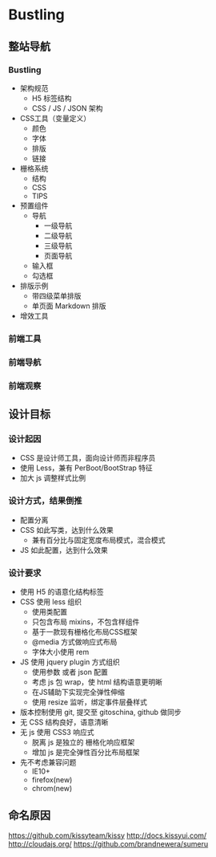 # Bustling

## 整站导航

### Bustling

* 架构规范
    * H5 标签结构
    * CSS / JS / JSON 架构
* CSS工具（变量定义）
    * 颜色
    * 字体
    * 排版
    * 链接
* 栅格系统
    * 结构
    * CSS
    * TIPS
* 预置组件
    * 导航
        * 一级导航
        * 二级导航
        * 三级导航
        * 页面导航
    * 输入框
    * 勾选框
* 排版示例
    * 带四级菜单排版
    * 单页面 Markdown 排版
* 增效工具

### 前端工具

### 前端导航

### 前端观察

## 设计目标

### 设计起因

* CSS 是设计师工具，面向设计师而非程序员
* 使用 Less，兼有 PerBoot/BootStrap 特征
* 加大 js 调整样式比例

### 设计方式，结果倒推

* 配置分离
* CSS 如此写类，达到什么效果
    * 兼有百分比与固定宽度布局模式，混合模式
* JS 如此配置，达到什么效果

### 设计要求

* 使用 H5 的语意化结构标签
* CSS 使用 less 组织
    * 使用类配置
    * 只包含布局 mixins，不包含样组件
    * 基于一款现有栅格化布局CSS框架
    * @media 方式做响应式布局
    * 字体大小使用 rem
* JS 使用 jquery plugin 方式组织
    * 使用参数 或者 json 配置
    * 考虑 js 包 wrap，使 html 结构语意更明晰
    * 在JS辅助下实现完全弹性伸缩
    * 使用 resize 监听，绑定事件层叠样式
* 版本控制使用 git, 提交至 gitoschina, github 做同步
* 无 CSS 结构良好，语意清晰
* 无 js 使用 CSS3 响应式
    * 脱离 js 是独立的 栅格化响应框架
    * 增加 js 是完全弹性百分比布局框架
* 先不考虑兼容问题
    * IE10+
    * firefox(new)
    * chrom(new)

## 命名原因

https://github.com/kissyteam/kissy
http://docs.kissyui.com/
http://cloudajs.org/
https://github.com/brandnewera/sumeru
